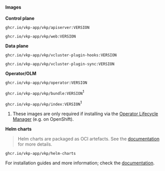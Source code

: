 #### Images

**Control plane**

`ghcr.io/vkp-app/vkp/apiserver:VERSION`

`ghcr.io/vkp-app/vkp/web:VERSION`

**Data plane**

`ghcr.io/vkp-app/vkp/vcluster-plugin-hooks:VERSION`

`ghcr.io/vkp-app/vkp/vcluster-plugin-sync:VERSION`

**Operator/OLM**

`ghcr.io/vkp-app/vkp/operator:VERSION`

`ghcr.io/vkp-app/vkp/bundle:VERSION`<sup>1</sup>

`ghcr.io/vkp-app/vkp/index:VERSION`<sup>1</sup>

1. These images are only required if installing via the [Operator Lifecycle Manager](https://olm.operatorframework.io/) (e.g. on OpenShift).

**Helm charts**

> Helm charts are packaged as OCI artefacts.
> See the [documentation](https://helm.sh/docs/topics/registries/) for more details.

`ghcr.io/vkp-app/vkp/helm-charts`

For installation guides and more information; check the [documentation](https://vkp-app.github.io/docs/operator-guide/getting-started/).
